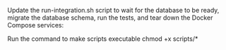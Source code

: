 
Update the run-integration.sh script to wait for the database to be ready, migrate the database schema, run the tests, and tear down the Docker Compose services:

Run the command to make scripts executable
chmod +x scripts/*
